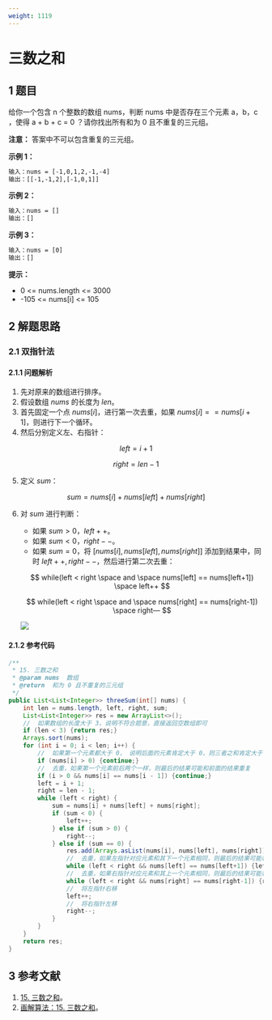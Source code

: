 ```yaml
---
weight: 1119
---
```


# 三数之和

## 1 题目

给你一个包含 n 个整数的数组 nums，判断 nums 中是否存在三个元素 a，b，c ，使得 a + b + c = 0 ？请你找出所有和为 0 且不重复的三元组。

**注意：** 答案中不可以包含重复的三元组。

**示例 1：**

```txt
输入：nums = [-1,0,1,2,-1,-4]
输出：[[-1,-1,2],[-1,0,1]]
```

**示例 2：**

```txt
输入：nums = []
输出：[]
```

**示例 3：**

```txt
输入：nums = [0]
输出：[]
```

**提示：**

* 0 <= nums.length <= 3000
* -105 <= nums[i] <= 105

## 2 解题思路

### 2.1 双指针法

#### 2.1.1 问题解析

1. 先对原来的数组进行排序。
2. 假设数组 $nums$ 的长度为 $len$。
3. 首先固定一个点 $nums[i]$，进行第一次去重，如果 $nums[i]==nums[i+1]$，则进行下一个循环。
4. 然后分别定义左、右指针：

$$
left = i + 1
$$

$$
right = len - 1
$$

5. 定义 $sum$：

$$
sum = nums[i] + nums[left] + nums[right]
$$

6. 对 $sum$ 进行判断：
   
   * 如果 $sum>0$，$left++$。
   * 如果 $sum < 0$，$right--$。
   * 如果 $sum = 0$，将 $[nums[i],nums[left],nums[right]]$ 添加到结果中，同时 $left++,right--$，然后进行第二次去重：
   
   $$
   while(left < right \space and \space nums[left] == nums[left+1]) \space left++
   $$
   
   $$
   while(left < right \space and \space nums[right] == nums[right-1]) \space right—
   $$
   
   ![](../../../media/202105/15-三数之和（双指针法）_1621948196.gif)

#### 2.1.2 参考代码

```java
/**
 * 15. 三数之和
 * @param nums  数组
 * @return  和为 0 且不重复的三元组
 */
public List<List<Integer>> threeSum(int[] nums) {
    int len = nums.length, left, right, sum;
    List<List<Integer>> res = new ArrayList<>();
    //  如果数组的长度大于 3，说明不符合题意，直接返回空数组即可
    if (len < 3) {return res;}
    Arrays.sort(nums);
    for (int i = 0; i < len; i++) {
        //  如果第一个元素都大于 0， 说明后面的元素肯定大于 0，则三者之和肯定大于 0，继续进行下一个循环即可
        if (nums[i] > 0) {continue;}
        //  去重，如果第一个元素前后两个一样，则最后的结果可能和前面的结果重复
        if (i > 0 && nums[i] == nums[i - 1]) {continue;}
        left = i + 1;
        right = len - 1;
        while (left < right) {
            sum = nums[i] + nums[left] + nums[right];
            if (sum < 0) {
                left++;
            } else if (sum > 0) {
                right--;
            } else if (sum == 0) {
                res.add(Arrays.asList(nums[i], nums[left], nums[right]));
                //  去重，如果左指针对应元素和其下一个元素相同，则最后的结果可能和前面的结果重复，直接将左指针向后面移动一位即可
                while (left < right && nums[left] == nums[left+1]) {left++;}
                //  去重，如果右指针对应元素和其上一个元素相同，则最后的结果可能和前面的结果重复，直接将右指针向前面移动一位即可
                while (left < right && nums[right] == nums[right-1]) {right--;}
                //  将左指针右移
                left++;
                //  将右指针左移
                right--;
            }
        }
    }
    return res;
}
```

## 3 参考文献

1. [15. 三数之和](https://leetcode-cn.com/problems/3sum)。
2. [画解算法：15. 三数之和](https://leetcode-cn.com/problems/3sum/solution/hua-jie-suan-fa-15-san-shu-zhi-he-by-guanpengchn)。

